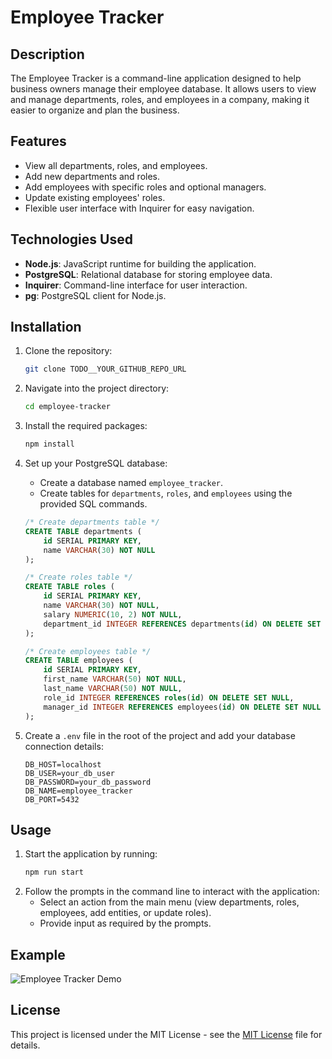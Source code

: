 
# Employee Tracker

## Description
The Employee Tracker is a command-line application designed to help business owners manage their employee database. It allows users to view and manage departments, roles, and employees in a company, making it easier to organize and plan the business.

## Features
- View all departments, roles, and employees.
- Add new departments and roles.
- Add employees with specific roles and optional managers.
- Update existing employees' roles.
- Flexible user interface with Inquirer for easy navigation.

## Technologies Used
- **Node.js**: JavaScript runtime for building the application.
- **PostgreSQL**: Relational database for storing employee data.
- **Inquirer**: Command-line interface for user interaction.
- **pg**: PostgreSQL client for Node.js.

## Installation
1. Clone the repository:
   ```bash
   git clone TODO__YOUR_GITHUB_REPO_URL
   ```
2. Navigate into the project directory:
   ```bash
   cd employee-tracker
   ```
3. Install the required packages:
   ```bash
   npm install
   ```
4. Set up your PostgreSQL database:
   - Create a database named `employee_tracker`.
   - Create tables for `departments`, `roles`, and `employees` using the provided SQL commands.
    ```sql
    /* Create departments table */
    CREATE TABLE departments (
        id SERIAL PRIMARY KEY,
        name VARCHAR(30) NOT NULL
    );

    /* Create roles table */
    CREATE TABLE roles (
        id SERIAL PRIMARY KEY,
        name VARCHAR(30) NOT NULL,
        salary NUMERIC(10, 2) NOT NULL,
        department_id INTEGER REFERENCES departments(id) ON DELETE SET NULL
    );

    /* Create employees table */
    CREATE TABLE employees (
        id SERIAL PRIMARY KEY,
        first_name VARCHAR(50) NOT NULL,
        last_name VARCHAR(50) NOT NULL,
        role_id INTEGER REFERENCES roles(id) ON DELETE SET NULL,
        manager_id INTEGER REFERENCES employees(id) ON DELETE SET NULL
    );

    ```

5. Create a `.env` file in the root of the project and add your database connection details:
   ```plaintext
   DB_HOST=localhost
   DB_USER=your_db_user
   DB_PASSWORD=your_db_password
   DB_NAME=employee_tracker
   DB_PORT=5432
   ```

## Usage
1. Start the application by running:
   ```bash
   npm run start
   ```
2. Follow the prompts in the command line to interact with the application:
   - Select an action from the main menu (view departments, roles, employees, add entities, or update roles).
   - Provide input as required by the prompts.

## Example
![Employee Tracker Demo](TODO__LINK_TO_DEMO_VIDEO_OR_SCREENSHOT)

## License
This project is licensed under the MIT License - see the [MIT License](LICENSE) file for details.